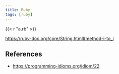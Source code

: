 ```yaml
---
title: Ruby
tags: [ruby]
---
```


{{< r "a.rb" >}}

<https://ruby-doc.org/core/String.html#method-i-to_i>

## References

- <https://programming-idioms.org/idiom/22>
